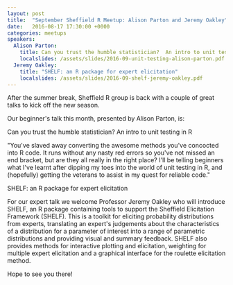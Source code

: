 ```yaml
---
layout: post
title:  "September Sheffield R Meetup: Alison Parton and Jeremy Oakley"
date:   2016-08-17 17:30:00 +0000
categories: meetups
speakers: 
  Alison Parton:
    title: Can you trust the humble statistician?  An intro to unit testing in R
    localslides: /assets/slides/2016-09-unit-testing-alison-parton.pdf
  Jeremy Oakley:
    title: "SHELF: an R package for expert elicitation"
    localslides: /assets/slides/2016-09-shelf-jeremy-oakley.pdf
---
```

After the summer break, Sheffield R group is back with a couple of great talks to kick off the new season.

Our beginner's talk this month, presented by Alison Parton, is: 

Can you trust the humble statistician?  An intro to unit testing in R 

"You've slaved away converting the awesome methods you've concocted into R code. It runs without any nasty red errors so you've not missed an end bracket, but are they all really in the right place? I'll be telling beginners what I've learnt after dipping my toes into the world of unit testing in R, and (hopefully) getting the veterans to assist in my quest for reliable code."

SHELF: an R package for expert elicitation

For our expert talk we welcome Professor Jeremy Oakley who will introduce SHELF, an R package containing tools to support the Sheffield Elicitation Framework (SHELF). This is a toolkit for eliciting probability distributions from experts, translating an expert's judgements about the characteristics of a distribution for a parameter of interest into a range of parametric distributions and providing visual and summary feedback. SHELF also provides methods for interactive plotting and elicitation, weighting for multiple expert elicitation and a graphical interface for the roulette elicitation method.

Hope to see you there!
